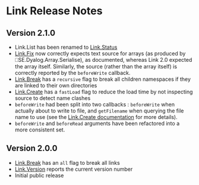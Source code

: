 # Link Release Notes

 ## Version 2.1.0
  - Link.List has been renamed to [Link.Status](Link.Status.md)
  - [Link.Fix](Link.Fix.md) now correctly expects text source for arrays (as produced by ⎕SE.Dyalog.Array.Serialise), as documented, whereas Link 2.0 expected the array itself. Similarly, the source (rather than the array itself) is correctly reported by the `beforeWrite` callback.
  - [Link.Break](Link.Break.md) has a `recursive` flag to break all children namespaces if they are linked to their own directories
  - [Link.Create](Link.Create.md) has a `fastLoad` flag to reduce the load time by not inspecting source to detect name clashes
  - `beforeWrite` had been split into two callbacks : `beforeWrite` when actually about to write to file, and `getFilename` when querying the file name to use (see the [Link.Create documentation](Link.Create.md) for more details).
  - `beforeWrite` and `beforeRead` arguments have been refactored into a more consistent set.

 ## Version 2.0.0
  - [Link.Break](Link.Break.md) has an `all` flag to break all links
  - [Link.Version](Link.Version.md) reports the current version number  
  - Initial public release